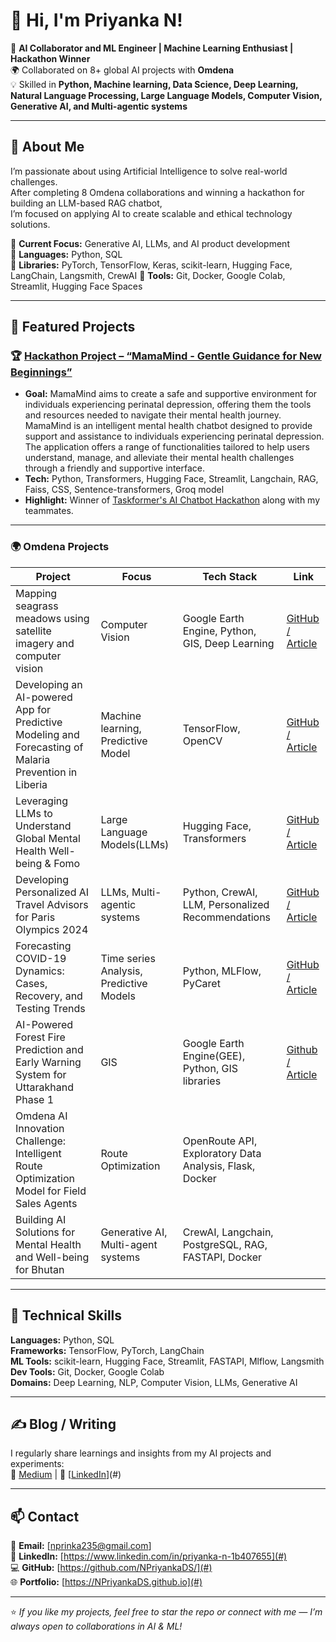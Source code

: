 # 👋 Hi, I'm Priyanka N!

🎯 **AI Collaborator and ML Engineer | Machine Learning Enthusiast | Hackathon Winner**  
🌍 Collaborated on 8+ global AI projects with **Omdena**  
💡 Skilled in **Python, Machine learning, Data Science, Deep Learning, Natural Language Processing, Large Language Models, Computer Vision, Generative AI, and Multi-agentic systems**

---

## 🚀 About Me

I’m passionate about using Artificial Intelligence to solve real-world challenges.  
After completing 8 Omdena collaborations and winning a hackathon for building an LLM-based RAG chatbot,  
I’m focused on applying AI to create scalable and ethical technology solutions.

🔹 **Current Focus:** Generative AI, LLMs, and AI product development  
🔹 **Languages:** Python, SQL  
🔹 **Libraries:** PyTorch, TensorFlow, Keras, scikit-learn, Hugging Face, LangChain, Langsmith, CrewAI
🔹 **Tools:** Git, Docker, Google Colab, Streamlit, Hugging Face Spaces  

---

## 🧩 Featured Projects

### 🏆 [Hackathon Project – “MamaMind - Gentle Guidance for New Beginnings”](#)
- **Goal:** MamaMind aims to create a safe and supportive environment for individuals experiencing perinatal depression, offering them the tools and resources needed to navigate their mental health journey. MamaMind is an intelligent mental health chatbot designed to provide support and assistance to individuals experiencing perinatal depression. The application offers a range of functionalities tailored to help users understand, manage, and alleviate their mental health challenges through a friendly and supportive interface.
- **Tech:** Python, Transformers, Hugging Face, Streamlit, Langchain, RAG, Faiss, CSS, Sentence-transformers, Groq model
- **Highlight:** Winner of [Taskformer's AI Chatbot Hackathon](https://devpost.com/software/hopebuddy) along with my teammates.

---

### 🌍 Omdena Projects
| Project | Focus | Tech Stack | Link |
|----------|--------|-------------|------|
| Mapping seagrass meadows using satellite imagery and computer vision |Computer Vision | Google Earth Engine, Python, GIS, Deep Learning| [GitHub / Article](https://dagshub.com/NPriyanka/TriesteItalyChapter_MappingSeagrassMeadows) |
| Developing an AI-powered App for Predictive Modeling and Forecasting of Malaria Prevention in Liberia | Machine learning, Predictive Model | TensorFlow, OpenCV | [GitHub / Article](https://dagshub.com/NPriyanka/LiberiaChapter_MalariaPrevention) |
| Leveraging LLMs to Understand Global Mental Health Well-being & Fomo | Large Language Models(LLMs) | Hugging Face, Transformers | [GitHub / Article](#) |
| Developing Personalized AI Travel Advisors for Paris Olympics 2024 | LLMs, Multi-agentic systems | Python, CrewAI, LLM, Personalized Recommendations | [GitHub / Article](https://dagshub.com/NPriyanka/ParisFranceChapter_AITravelAdvisors) |
| Forecasting COVID-19 Dynamics: Cases, Recovery, and Testing Trends | Time series Analysis, Predictive Models | Python, MLFlow, PyCaret | [GitHub / Article](https://dagshub.com/NPriyanka/KitweChapter_ForecastingCOVID19Dynamics) |
| AI-Powered Forest Fire Prediction and Early Warning System for Uttarakhand Phase 1 | GIS | Google Earth Engine(GEE), Python, GIS libraries | [Github / Article](https://github.com/NPriyankaDS/DehradunIndiaChapter_ForestFirePredictionandEarlyWarningSystem) |
| Omdena AI Innovation Challenge: Intelligent Route Optimization Model for Field Sales Agents | Route Optimization | OpenRoute API, Exploratory Data Analysis, Flask, Docker | 
| Building AI Solutions for Mental Health and Well-being for Bhutan | Generative AI, Multi-agent systems | CrewAI, Langchain, PostgreSQL, RAG, FASTAPI, Docker | | 

---

## 🧠 Technical Skills

**Languages:** Python, SQL  
**Frameworks:** TensorFlow, PyTorch, LangChain  
**ML Tools:** scikit-learn, Hugging Face, Streamlit, FASTAPI, Mlflow, Langsmith
**Dev Tools:** Git, Docker, Google Colab  
**Domains:** Deep Learning, NLP, Computer Vision, LLMs, Generative AI

---

## ✍️ Blog / Writing

I regularly share learnings and insights from my AI projects and experiments:  
📝 [Medium](#) | 💼 [[LinkedIn](https://github.com/NPriyankaDS/)](#)

---

## 📫 Contact

📧 **Email:** [nprinka235@gmail.com]  
💼 **LinkedIn:** [https://www.linkedin.com/in/priyanka-n-1b407655](#)  
💻 **GitHub:** [https://github.com/NPriyankaDS/](#)  
🌐 **Portfolio:** [https://NPriyankaDS.github.io](#)

---

⭐️ *If you like my projects, feel free to star the repo or connect with me — I’m always open to collaborations in AI & ML!*
